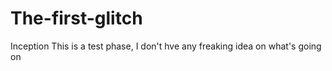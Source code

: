 # The-first-glitch
Inception
This is a test phase, I don't hve any freaking idea on what's going on
